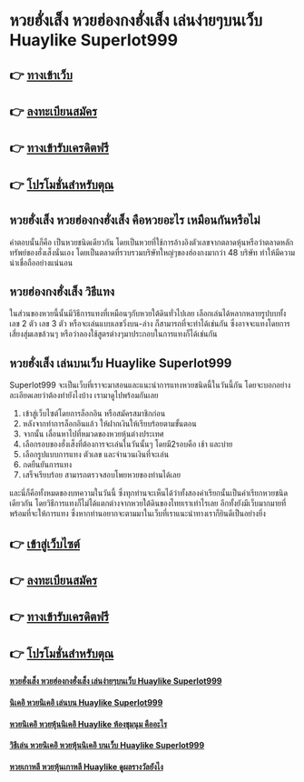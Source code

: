 # หวยฮั่งเส็ง หวยฮ่องกงฮั่งเส็ง เล่นง่ายๆบนเว็บ Huaylike Superlot999

## 👉 [ทางเข้าเว็บ](https://bit.ly/3Du5QUK)
## 👉 [ลงทะเบียนสมัคร](https://bit.ly/3Du5QUK)
## 👉 [ทางเข้ารับเครดิตฟรี](https://bit.ly/3Du5QUK)
## 👉 [โปรโมชั่นสำหรับตุณ](https://bit.ly/3Du5QUK)

## หวยฮั่งเส็ง หวยฮ่องกงฮั่งเส็ง คือหวยอะไร เหมือนกันหรือไม่
คำตอบนั้นก็คือ เป็นหวยชนิดเดียวกัน โดยเป็นหวยที่ใช้การอ้างอิงตัวเลขจากตลาดหุ้นหรือว่าตลาดหลักทรัพย์ของฮั่งเส็งนั่นเอง โดยเป็นตลาดที่รวบรวมบริษัทใหญ่ๆของฮ่องกงมากว่า 48 บริษัท ทำให้มีความน่าเชื่อถืออย่างแน่นอน

## หวยฮ่องกงฮั่งเส็ง วิธีแทง
ในส่วนของหวยนี้นั้นมีวิธีการแทงที่เหมือนๆกับหวยใต้ดินทั่วไปเลย เลือกเล่นได้หลากหลายรูปบบทั้ง เลข 2 ตัว เลข 3 ตัว หรือจะเล่นแบบเลขวิ่งบน-ล่าง ก็สามารถที่จะทำได้เช่นกัน ซึ่งอาจจะแทงโดยการเสี่ยงสุ่มเลขล้วนๆ หรือว่าลองใช้สูตรต่างๆมาประกอบในการแทงก็ได้เช่นกัน

## หวยฮั่งเส็ง เล่นบนเว็บ Huaylike Superlot999 
Superlot999 จะเป็นเว็บที่เราจะมาสอนและแนะนำการแทงหวยชนิดนี้ในวันนี้กัน โดยจะบอกอย่างละเอียดเลยว่าต้องทำยังไงบ้าง เรามาดูไปพร้อมกันเลย
1. เข้าสู่เว็บไซต์โดยการล็อกอิน หรือสมัครสมาชิกก่อน
2. หลังจากทำการล็อกอินแล้ว ให้ฝากเงินให้เรียบร้อยตามขั้นตอน
3. จากนั้น เลื่อนหาไปที่หมวดของหวยหุ้นต่างประเทศ
4. เลือกรอบของฮั่งเส็งที่ต้องการจะเล่นในวันนั้นๆ โดยมี2รอบคือ เช้า และบ่าย
5. เลือกรูปแบบการแทง ตัวเลข และจำนวนเงินที่จะเล่น
6. กดยืนยันการแทง
7. เสร็จเรียบร้อย สามารถตรวจสอบโพยหวยของท่านได้เลย

และนี่ก็คือทั้งหมดของบทความในวันนี้ ซึ่งทุกท่านจะเห็นได้ว่าทั้งสองคำเรียกนั้นเป็นคำเรียกหวยชนิดเดียวกัน โดยวิธีการแทงก็ไม่ได้แตกต่างจากหวยใต้ดินของไทยเราเท่าไรเลย อีกทั้งยังมีเว็บมากมายที่พร้อมที่จะให้การแทง ซึ่งหากท่านอยากจะตามมาในเว็บที่เราแนะนำทางเราก็ยินดีเป็นอย่างยิ่ง

## 👉 [เข้าสู่เว็บไซต์](https://bit.ly/3Du5QUK)
## 👉 [ลงทะเบียนสมัคร](https://bit.ly/3Du5QUK)
## 👉 [ทางเข้ารับเครดิตฟรี](https://bit.ly/3Du5QUK)
## 👉 [โปรโมชั่นสำหรับตุณ](https://bit.ly/3Du5QUK)

#### [หวยฮั่งเส็ง หวยฮ่องกงฮั่งเส็ง เล่นง่ายๆบนเว็บ Huaylike Superlot999](https://atom.io/themes/หวยฮั่งเส็ง%20หวยฮ่องกงฮั่งเส็ง%20เล่นง่ายๆบนเว็บ%20Huaylike%20Superlot999)
#### [นิเคอิ หวยนิเคอิ เล่นบน Huaylike Superlot999](https://atom.io/themes/นิเคอิ%20หวยนิเคอิ%20เล่นบน%20Huaylike%20Superlot999)
#### [หวยนิเคอิ หวยหุ้นนิเคอิ Huaylike ห้องชุมนุม คืออะไร](https://atom.io/themes/หวยนิเคอิ%20หวยหุ้นนิเคอิ%20Huaylike%20ห้องชุมนุม%20คืออะไร)
#### [วิธีเล่น หวยนิเคอิ หวยหุ้นนิเคอิ บนเว็บ Huaylike Superlot999](https://atom.io/themes/วิธีเล่น%20หวยนิเคอิ%20หวยหุ้นนิเคอิ%20บนเว็บ%20Huaylike%20Superlot999)
#### [หวยเกาหลี หวยหุ้นเกาหลี Huaylike ดูผลรางวัลยังไง](https://atom.io/themes/หวยเกาหลี%20หวยหุ้นเกาหลี%20Huaylike%20ดูผลรางวัลยังไง)